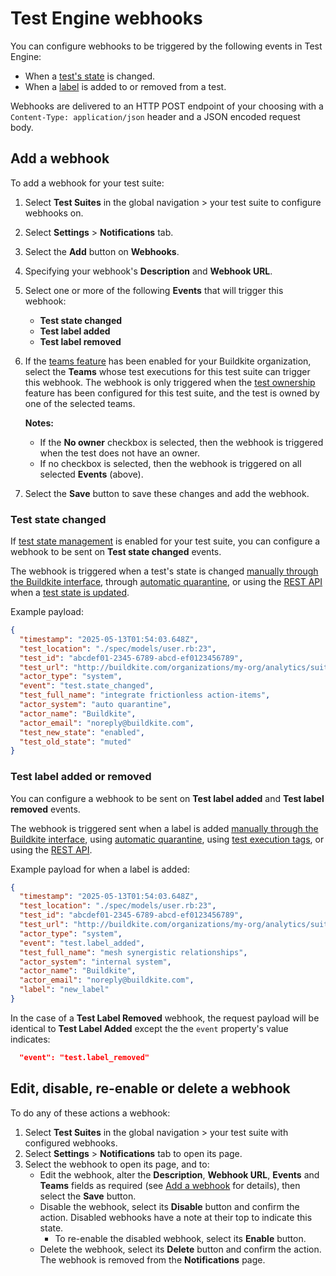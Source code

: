 # Test Engine webhooks

You can configure webhooks to be triggered by the following events in Test Engine:

- When a [test's state](/docs/test-engine/glossary#test-state) is changed.
- When a [label](/docs/test-engine/test-suites/labels) is added to or removed from a test.

Webhooks are delivered to an HTTP POST endpoint of your choosing with a `Content-Type: application/json` header and a JSON encoded request body.

## Add a webhook

To add a webhook for your test suite:

1. Select **Test Suites** in the global navigation > your test suite to configure webhooks on.
1. Select **Settings** > **Notifications** tab.
1. Select the **Add** button on **Webhooks**.
1. Specifying your webhook's **Description** and **Webhook URL**.
1. Select one or more of the following **Events** that will trigger this webhook:
    * **Test state changed**
    * **Test label added**
    * **Test label removed**

1. If the [teams feature](/docs/platform/team-management/permissions#manage-teams-and-permissions) has been enabled for your Buildkite organization, select the **Teams** whose test executions for this test suite can trigger this webhook. The webhook is only triggered when the [test ownership](/docs/test-engine/test-suites/test-ownership) feature has been configured for this test suite, and the test is owned by one of the selected teams.

    **Notes:**
    * If the **No owner** checkbox is selected, then the webhook is triggered when the test does not have an owner.
    * If no checkbox is selected, then the webhook is triggered on all selected **Events** (above).

1. Select the **Save** button to save these changes and add the webhook.

### Test state changed

If [test state management](/docs/test-engine/test-suites/test-state-and-quarantine) is enabled for your test suite, you can configure a webhook to be sent on **Test state changed** events.

The webhook is triggered when a test's state is changed [manually through the Buildkite interface](/docs/test-engine/test-suites/test-state-and-quarantine#manual-quarantine), through [automatic quarantine](/docs/test-engine/test-suites/test-state-and-quarantine#automatic-quarantine), or using the [REST API](/docs/apis/rest-api/test-engine/quarantine) when a [test state is updated](/docs/apis/rest-api/test-engine/quarantine#update-test-state).

Example payload:

```json
{
  "timestamp": "2025-05-13T01:54:03.648Z",
  "test_location": "./spec/models/user.rb:23",
  "test_id": "abcdef01-2345-6789-abcd-ef0123456789",
  "test_url": "http://buildkite.com/organizations/my-org/analytics/suites/my-suite/tests/abcdef01-2345-6789-abcd-ef0123456789",
  "actor_type": "system",
  "event": "test.state_changed",
  "test_full_name": "integrate frictionless action-items",
  "actor_system": "auto quarantine",
  "actor_name": "Buildkite",
  "actor_email": "noreply@buildkite.com",
  "test_new_state": "enabled",
  "test_old_state": "muted"
}
```

### Test label added or removed

You can configure a webhook to be sent on **Test label added** and **Test label removed** events.

The webhook is triggered sent when a label is added [manually through the Buildkite interface](/docs/test-engine/test-suites/labels#label-a-test-using-the-buildkite-interface), using [automatic quarantine](/docs/test-engine/test-suites/labels#label-a-test-using-automatic-quarantine), using [test execution tags](/docs/test-engine/test-suites/labels#label-a-test-using-execution-tags), or using the [REST API](/docs/test-engine/test-suites/labels#label-a-test-using-the-rest-api).

Example payload for when a label is added:

```json
{
  "timestamp": "2025-05-13T01:54:03.648Z",
  "test_location": "./spec/models/user.rb:23",
  "test_id": "abcdef01-2345-6789-abcd-ef0123456789",
  "test_url": "http://buildkite.com/organizations/my-org/analytics/suites/my-suite/tests/abcdef01-2345-6789-abcd-ef0123456789",
  "actor_type": "system",
  "event": "test.label_added",
  "test_full_name": "mesh synergistic relationships",
  "actor_system": "internal system",
  "actor_name": "Buildkite",
  "actor_email": "noreply@buildkite.com",
  "label": "new_label"
}
```

In the case of a **Test Label Removed** webhook, the request payload will be identical to **Test Label Added** except the the `event` property's value indicates:

```json
  "event": "test.label_removed"
```

## Edit, disable, re-enable or delete a webhook

To do any of these actions a webhook:

1. Select **Test Suites** in the global navigation > your test suite with configured webhooks.
1. Select **Settings** > **Notifications** tab to open its page.
1. Select the webhook to open its page, and to:
    * Edit the webhook, alter the **Description**, **Webhook URL**, **Events** and **Teams** fields as required (see [Add a webhook](#add-a-webhook) for details), then select the **Save** button.
    * Disable the webhook, select its **Disable** button and confirm the action. Disabled webhooks have a note at their top to indicate this state.
        - To re-enable the disabled webhook, select its **Enable** button.
    * Delete the webhook, select its **Delete** button and confirm the action. The webhook is removed from the **Notifications** page.
